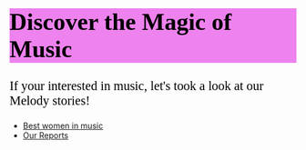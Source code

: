 <html>
<head>
<style>
h1 {
  color: black; 
  font-family: Times new Roman;
  font-size: 300%;
  background-color: violet;
  text-align: center

 




}
p {
  color: black;
  font-family: calibri;
  font-size: 160%;
  text-align: center

 

}
</style>

 

 

</head>
<body>

 

<h1>Discover the Magic of Music</h1>
<p>If your interested in music, let's took a look at our Melody stories!</p>

 

</body>
</html>

<ul>
  <li><a href="https://veronicacopparoni.github.io/Best-women-in-music">Best women in music</a></li>
  <li><a href="https://veronicacopparoni.github.io/Reports">Our Reports</a></li>
</ul>
